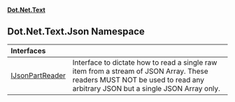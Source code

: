 #### [Dot.Net.Text](index.md 'index')

## Dot.Net.Text.Json Namespace

| Interfaces | |
| :--- | :--- |
| [IJsonPartReader](Dot.Net.Text.Json.IJsonPartReader.md 'Dot.Net.Text.Json.IJsonPartReader') | Interface to dictate how to read a single raw item from a stream of JSON Array.   These readers MUST NOT be used to read any arbitrary JSON but a single JSON Array only. |
